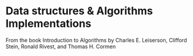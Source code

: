 # Data structures & Algorithms Implementations

From the book Introduction to Algorithms by Charles E. Leiserson, Clifford Stein, Ronald Rivest, and Thomas H. Cormen